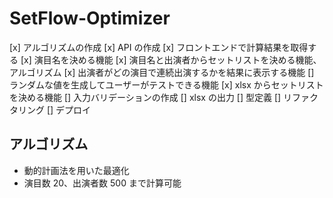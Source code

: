 # SetFlow-Optimizer

[x] アルゴリズムの作成
[x] API の作成
[x] フロントエンドで計算結果を取得する
[x] 演目名を決める機能
[x] 演目名と出演者からセットリストを決める機能、アルゴリズム
[x] 出演者がどの演目で連続出演するかを結果に表示する機能
[] ランダムな値を生成してユーザーがテストできる機能
[x] xlsx からセットリストを決める機能
[] 入力バリデーションの作成
[] xlsx の出力
[] 型定義
[] リファクタリング
[] デプロイ

## アルゴリズム

- 動的計画法を用いた最適化
- 演目数 20、出演者数 500 まで計算可能

